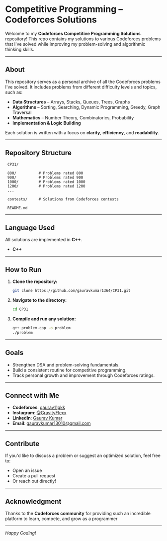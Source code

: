 ﻿#  Competitive Programming – Codeforces Solutions

Welcome to my **Codeforces Competitive Programming Solutions** repository! This repo contains my solutions to various Codeforces problems that I've solved while improving my problem-solving and algorithmic thinking skills.

---

##  About

This repository serves as a personal archive of all the Codeforces problems I've solved. It includes problems from different difficulty levels and topics, such as:

-  **Data Structures** – Arrays, Stacks, Queues, Trees, Graphs
-  **Algorithms** – Sorting, Searching, Dynamic Programming, Greedy, Graph Traversal
-  **Mathematics** – Number Theory, Combinatorics, Probability
-  **Implementation & Logic Building**

Each solution is written with a focus on **clarity**, **efficiency**, and **readability**.

---

##  Repository Structure

```
 CP31/

 800/          # Problems rated 800
 900/          # Problems rated 900
 1000/         # Problems rated 1000
 1200/         # Problems rated 1200
 ...

 contests/     # Solutions from Codeforces contests

 README.md
```

---

##  Language Used

All solutions are implemented in **C++**.

- **C++**

---

##  How to Run

1. **Clone the repository:**

   ```bash
   git clone https://github.com/gauravkumar1364/CP31.git
   ```

2. **Navigate to the directory:**

   ```bash
   cd CP31
   ```

3. **Compile and run any solution:**

   ```bash
   g++ problem.cpp -o problem
   ./problem
   ```

---

##  Goals

-  Strengthen DSA and problem-solving fundamentals.
-  Build a consistent routine for competitive programming.
-  Track personal growth and improvement through Codeforces ratings.

---

##  Connect with Me

-  **Codeforces**: [gaurav11gkk](https://codeforces.com/profile/gaurav11gkk)
-  **Instagram**: [@GravityFlexx](https://www.instagram.com/GravityFlexx)
-  **LinkedIn**: [Gaurav Kumar](https://www.linkedin.com/in/gaurav-kumar-developer?utm_source=share&utm_campaign=share_via&utm_content=profile&utm_medium=android_app)
-  **Email**: gauravkumar13010@gmail.com

---

##  Contribute

If you'd like to discuss a problem or suggest an optimized solution, feel free to:

- Open an issue
- Create a pull request
- Or reach out directly!

---

##  Acknowledgment

Thanks to the **Codeforces community** for providing such an incredible platform to learn, compete, and grow as a programmer 

---

*Happy Coding!* 

